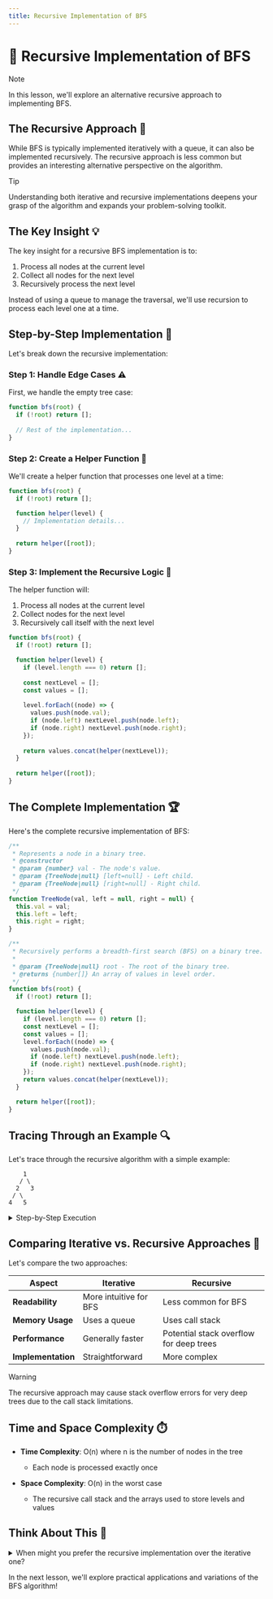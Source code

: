 ```yaml
---
title: Recursive Implementation of BFS
---
```


# 🔁 Recursive Implementation of BFS

> [!NOTE]
> In this lesson, we'll explore an alternative recursive approach to implementing BFS.

## The Recursive Approach 🧩

While BFS is typically implemented iteratively with a queue, it can also be implemented recursively. The recursive approach is less common but provides an interesting alternative perspective on the algorithm.

> [!TIP]
> Understanding both iterative and recursive implementations deepens your grasp of the algorithm and expands your problem-solving toolkit.

## The Key Insight 💡

The key insight for a recursive BFS implementation is to:

1. Process all nodes at the current level
2. Collect all nodes for the next level
3. Recursively process the next level

Instead of using a queue to manage the traversal, we'll use recursion to process each level one at a time.

## Step-by-Step Implementation 📝

Let's break down the recursive implementation:

### Step 1: Handle Edge Cases ⚠️

First, we handle the empty tree case:

```javascript
function bfs(root) {
  if (!root) return [];
  
  // Rest of the implementation...
}
```

### Step 2: Create a Helper Function 🔧

We'll create a helper function that processes one level at a time:

```javascript
function bfs(root) {
  if (!root) return [];

  function helper(level) {
    // Implementation details...
  }
  
  return helper([root]);
}
```

### Step 3: Implement the Recursive Logic 🧠

The helper function will:
1. Process all nodes at the current level
2. Collect nodes for the next level
3. Recursively call itself with the next level

```javascript
function bfs(root) {
  if (!root) return [];

  function helper(level) {
    if (level.length === 0) return [];
    
    const nextLevel = [];
    const values = [];
    
    level.forEach((node) => {
      values.push(node.val);
      if (node.left) nextLevel.push(node.left);
      if (node.right) nextLevel.push(node.right);
    });
    
    return values.concat(helper(nextLevel));
  }
  
  return helper([root]);
}
```

## The Complete Implementation 🏆

Here's the complete recursive implementation of BFS:

```javascript
/**
 * Represents a node in a binary tree.
 * @constructor
 * @param {number} val - The node's value.
 * @param {TreeNode|null} [left=null] - Left child.
 * @param {TreeNode|null} [right=null] - Right child.
 */
function TreeNode(val, left = null, right = null) {
  this.val = val;
  this.left = left;
  this.right = right;
}

/**
 * Recursively performs a breadth-first search (BFS) on a binary tree.
 *
 * @param {TreeNode|null} root - The root of the binary tree.
 * @returns {number[]} An array of values in level order.
 */
function bfs(root) {
  if (!root) return [];

  function helper(level) {
    if (level.length === 0) return [];
    const nextLevel = [];
    const values = [];
    level.forEach((node) => {
      values.push(node.val);
      if (node.left) nextLevel.push(node.left);
      if (node.right) nextLevel.push(node.right);
    });
    return values.concat(helper(nextLevel));
  }

  return helper([root]);
}
```

## Tracing Through an Example 🔍

Let's trace through the recursive algorithm with a simple example:

```
    1
   / \
  2   3
 / \
4   5
```

<details>
<summary>Step-by-Step Execution</summary>

1. Call `bfs(root)` → `helper([1])`
2. Process level `[1]`:
   - `values = [1]`
   - `nextLevel = [2, 3]`
   - Return `[1].concat(helper([2, 3]))`
3. Process level `[2, 3]`:
   - `values = [2, 3]`
   - `nextLevel = [4, 5]`
   - Return `[2, 3].concat(helper([4, 5]))`
4. Process level `[4, 5]`:
   - `values = [4, 5]`
   - `nextLevel = []`
   - Return `[4, 5].concat(helper([]))`
5. Process level `[]`:
   - Return `[]`
6. Unwinding the recursion:
   - `[4, 5].concat([]) = [4, 5]`
   - `[2, 3].concat([4, 5]) = [2, 3, 4, 5]`
   - `[1].concat([2, 3, 4, 5]) = [1, 2, 3, 4, 5]`
7. Final result: `[1, 2, 3, 4, 5]`
</details>

## Comparing Iterative vs. Recursive Approaches 🔄

Let's compare the two approaches:

| Aspect | Iterative | Recursive |
|--------|-----------|-----------|
| **Readability** | More intuitive for BFS | Less common for BFS |
| **Memory Usage** | Uses a queue | Uses call stack |
| **Performance** | Generally faster | Potential stack overflow for deep trees |
| **Implementation** | Straightforward | More complex |

> [!WARNING]
> The recursive approach may cause stack overflow errors for very deep trees due to the call stack limitations.

## Time and Space Complexity ⏱️

- **Time Complexity**: O(n) where n is the number of nodes in the tree
  - Each node is processed exactly once

- **Space Complexity**: O(n) in the worst case
  - The recursive call stack and the arrays used to store levels and values

## Think About This 🧠

<details>
<summary>When might you prefer the recursive implementation over the iterative one?</summary>

You might prefer the recursive implementation when:

1. You want to clearly separate the logic for processing each level
2. You need to perform complex operations at each level that are easier to express recursively
3. You're working with a language that optimizes tail recursion
4. The tree is not very deep, so stack overflow is not a concern
5. You want to make the level-by-level nature of BFS more explicit in your code
</details>

In the next lesson, we'll explore practical applications and variations of the BFS algorithm! 